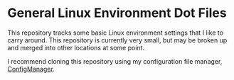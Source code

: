 General Linux Environment Dot Files
================================================================================

This repository tracks some basic Linux environment settings that I like to
carry around. This repository is currently very small, but may be broken up and
merged into other locations at some point.

I recommend cloning this repository using my configuration file manager,
[ConfigManager](https://github.com/hendrik-s-debruin/ConfigManager).
